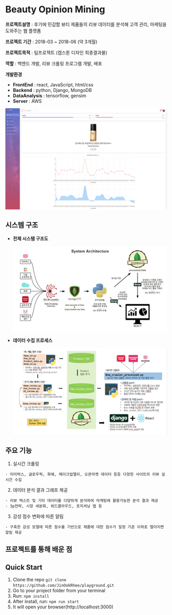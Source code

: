 # Beauty Opinion Mining

**프로젝트설명** : 후기에 민감함 뷰티 제품들의 리뷰 데이터를 분석해 고객 관리, 마케팅을 도와주는 웹 플랫폼

**프로젝트 기간** : 2018-03 ~ 2018-06 (약 3개월)

**프로젝트목적** : 팀프로젝트 (캡스톤 디자인 최종결과물)

**역할** : 백엔드 개발, 리뷰 크롤링 프로그램 개발, 배포

**개발환경**

- **FrontEnd** : react, JavaScript, html/css
- **Backend** : python, Django, MongoDB
- **DataAnalysis** : tensorflow, gensim
- **Server** : AWS



![](https://github.com/ilhoon93/imageHub/blob/master/img/reduction-admin.jpg?raw=true)











## 시스템 구조
- **전체 시스템 구조도**

  ![](https://github.com/ilhoon93/imageHub/blob/master/img/%EC%8B%9C%EC%8A%A4%ED%85%9C%EA%B5%AC%EC%A1%B0%EB%8F%84.JPG?raw=true)



- **데이터 수집 프로세스**

  ![](https://github.com/ilhoon93/imageHub/blob/master/img/%ED%81%AC%EB%A1%A4%EB%A7%81%ED%94%84%EB%A1%9C%EC%84%B8%EC%8A%A4.JPG?raw=true)





## 주요 기능

1. 실시간 크롤링

```
- 미미박스, 글로우픽, 화해, 메이크업앨리, 오픈마켓 데이터 등등 다양한 사이트의 리뷰 실시간 수집
```

2. 데이터 분석 결과 그래프 제공

```
- 리뷰 텍스트 및 기타 데이터를 다양하게 분석하여 마케팅에 활용가능한 분석 결과 제공
- 3p전략, 시장 세분화, 워드클라우드, 포지셔닝 맵 등
```

3. 감성 점수 변화에 따른 알림

```
- 구축한 감성 모델에 따른 점수를 기반으로 제품에 대한 점수가 일정 기준 이하로 떨어지면 알림 제공
```





## 프로젝트를 통해 배운 점




## Quick Start

1. Clone the repo `git clone https://github.com/JinOokRhee/playground.git`
2. Go to your project folder from your terminal
3. Run: `npm install`
4. After install, run: `npm run start`
5. It will open your browser(http://localhost:3000)
